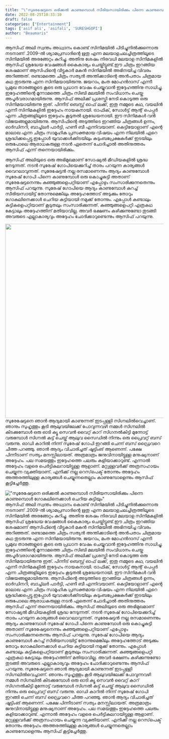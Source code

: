 ```yaml
---
title: "\"സുരേഷേട്ടനെ ഒരിക്കൽ കാണുമ്പൊൾ സീരിയസായിരിക്കും പിന്നെ കാണുമ്പൊൾ ഗോകുലിനെക്കാൾ ചെറിയ കുട്ടിയും\""
date: 2022-08-25T10:33:10
draft: false
categories: ["Entertainment"]
tags: ['asif ali', 'asifali', 'SURESHGOPI']
author: "Beaumaris"
---
```


ആസിഫ് അലി സ്വന്തം അധ്വാനം കൊണ്ട് സിനിമയിൽ പിടിച്ചുനിൽക്കുന്നൊരു നടനാണ് .2009-ൽ ശ്യാമപ്രസാദിന്റെ ഋതു എന്ന മലയാളചലച്ചിത്രത്തിലൂടെ സിനിമയിൽ അരങ്ങേറ്റം കുറിച്ചു. അതിനു ശേഷം നിരവധി മലയാള സിനിമകളിൽ ആസിഫ് ശ്രദ്ധേയ വേഷങ്ങൾ കൈകാര്യം ചെയ്തിട്ടുണ്ട്.ഈ ചിത്രം ഇറങ്ങിയ ശേഷമാണ് ആസിഫിന്റെ വീട്ടുകാർ മകൻ സിനിമയിൽ അഭിനയിച്ച വിവരം അറിഞ്ഞത്. രണ്ടാമത്തെ ചിത്രം സത്യൻ അന്തിക്കാടിന്റെ അൻപതാം ചിത്രമായ കഥ തുടരുന്നു എന്ന സിനിമയായിരുന്നു. ജയറാം, മംത മോഹൻ‌ദാസ് എന്നീ പ്രമുഖ താരങ്ങളുടെ കൂടെ ഒരു പ്രധാന വേഷം ചെയ്യുവാൻ ഇദ്ദേഹത്തിനു സാധിച്ചു. ഇദ്ദേഹത്തിന്റെ മൂന്നാമത്തെ ചിത്രം സിബി മലയിൽ സംവിധാനം ചെയ്ത അപൂർവരാഗമായിരുന്നു. ആസിഫ് അലിക്ക് പ്രശസ്തി നേടി കൊടുത്ത ഒരു സിനിമയായിരുന്നു ഇത്. പിന്നീട് ബെസ്റ്റ് ഓഫ് ലക്ക്, ഇതു നമ്മുടെ കഥ, വയലിൻ എന്നീ സിനിമകളിൽ ഇദ്ദേഹം നായകനായി. ട്രാഫിക്, സോൾട്ട് ആന്റ് പെപ്പർ എന്ന ചിത്രങ്ങളിലൂടെ ഇദ്ദേഹം കൂടുതൽ ശ്രദ്ധേയനായി. ഈ സിനിമകൾ വൻ വിജയങ്ങളുമായിരുന്നു. ആസിഫിന്റെ അടുത്തിടെ ഇറങ്ങിയ ചിത്രങ്ങൾ ഉന്നം, ഓർഡിനറി, ബാച്ച്‌ലർ പാർട്ടി, ഹണീ ബീ എന്നിവയാണ്‌. കെട്ടിയോളാണ് എന്റെ മാലാഖ എന്ന ചിത്രം സാമൂഹിക പ്രസക്തമായ വിഷയം എന്ന നിലയിൽ ഏറെ ശ്രദ്ധിക്കപ്പെട്ടു.ഇപ്പോൾ യുവാക്കള്‍ക്കിടയിലും കുടുംബപ്രേക്ഷകര്‍ക്ക് ഇടയിലും ഒരുപോലെ ആരാധകരുള്ള നടന്‍ ഏതെന്ന് ചോദിച്ചാല്‍ അതിനുത്തരം ആസിഫ് എന്ന് തന്നെയായിരിക്കും.

ആസിഫ് അലിയുടെ ഒരു അഭിമുഖമാണ് സോഷ്യല്‍ മീഡിയകളില്‍ ശ്രദ്ധ നേടുന്നത്. നടന്‍ സുരേഷ് ഗോപിയെക്കുറിച്ച് താരം പറയുന്ന കാര്യങ്ങള്‍ വൈറലാവുന്നത്. സുരേഷേട്ടന്‍ നല്ല രസമാണെന്നും ആദ്യം കാണുമ്പോള്‍ സുരേഷ് ഗോപി പിന്നെ കാണുമ്പോള്‍ ഒരു കൊച്ചുകുട്ടി അതാണ് സുരേഷേട്ടനെന്നും കുഞ്ഞുങ്ങളെപറ്റിയാണ് എപ്പോഴും സംസാരിക്കുന്നതെന്നും ആസിഫ് പറയുന്നു. സുരേഷ് ഗോപിയെ ആദ്യം കാണുമ്പോള്‍ കുറച്ച് സീരിയസായിട്ട് തോന്നുമെങ്കിലും അദ്ദേഹത്തോട് അടുക്കും തോറും ഗോകുലിനെക്കാള്‍ ചെറിയ കുട്ടിയായി നമുക്ക് തോന്നും. എപ്പോള്‍ കണ്ടാലും കുട്ടികളെപറ്റിയാണ് കൂടുതലും സംസാരിക്കുന്നത്. കുഞ്ഞുങ്ങളെപറ്റി എത്രകഥ കേട്ടാലും അദ്ദേഹത്തിന് മതിയാവില്ല. അവര്‍ ഭക്ഷണം കഴിക്കുന്നുണ്ടോ തുടങ്ങി അവരുടെ എല്ലാകാര്യവും അദ്ദേഹം ചോദിക്കാറുണ്ടെന്നും ആസിഫ് പറയുന്നു.

<img class="size-full wp-image-348321 aligncenter" src="https://cdn.boolokam.com/articles/2022/08/t3t3-1.jpg" alt="" width="810" height="617" />സുരേഷേട്ടനെ ഞാന്‍ ആദ്യമായി കാണുന്നത് ഇടപ്പള്ളി സിഗ്നലില്‍വെച്ചാണ്. ഞാനും സുഹൃത്തും കൂടി ആലുവയിലേക്ക് പോവുന്നവഴി നമ്മള്‍ സിഗ്നലില്‍ കിടക്കുമ്പോള്‍ ഒരു ഓടി ക്യൂ സെവന്‍ വൈറ്റ് കാറ് സിഗനല്‍കിട്ടി മുന്നോട്ട് വരുമ്പോള്‍ സിഗ്നല്‍ കട്ട് ചെയ്ത് ആലുവ സൈഡില്‍ നിന്നും ഒരു പ്രൈവറ്റ് ബസ് വരുന്നു. ഓഡി കാറില്‍ നിന്ന് സുരേഷ് ഗോപി ഇറങ്ങി ചെന്ന് ബസ് ഡ്രൈവറെ ചീത്ത പറഞ്ഞു. ഞാന്‍ ആദ്യം വിചാരിച്ചത് ഷൂട്ടിംങ് ആണെന്ന്. പക്ഷേ പിന്നീടാണ് സത്യം മനസ്സിലായത്. അത്രമാത്രം ജനുവിനായിട്ടുള്ള മനുഷ്യനാണ് അദ്ദേഹം. പല സമയത്തും ഇദ്ദേഹത്തെ പലരും കളിയാക്കാറുണ്ട്. എന്നാല്‍ അദ്ദേഹം വളരെ പെര്‍ട്ടികുലറായിട്ടുള്ള ആളാണ്. മറ്റുള്ളവര്‍ക്ക് അത്രസഹായം ചെയ്യുന്ന വ്യക്തിയാണ്. എനിക്ക് നല്ല റെസ്‌പെക്ട് തോന്നും അദ്ദേഹം അത്തരത്തിലുള്ള കാര്യങ്ങള്‍ ചെയ്യുന്നതെല്ലാം കാണുമ്പോളെന്നും ആസിഫ് കൂട്ടിച്ചേര്‍ത്തു.


!["സുരേഷേട്ടനെ ഒരിക്കൽ കാണുമ്പൊൾ സീരിയസായിരിക്കും പിന്നെ കാണുമ്പൊൾ ഗോകുലിനെക്കാൾ ചെറിയ കുട്ടിയും"](https://cdn.boolokam.com/articles/2022/08/t3t3-1.jpg)ആസിഫ് അലി സ്വന്തം അധ്വാനം കൊണ്ട് സിനിമയിൽ പിടിച്ചുനിൽക്കുന്നൊരു നടനാണ് .2009-ൽ ശ്യാമപ്രസാദിന്റെ ഋതു എന്ന മലയാളചലച്ചിത്രത്തിലൂടെ സിനിമയിൽ അരങ്ങേറ്റം കുറിച്ചു. അതിനു ശേഷം നിരവധി മലയാള സിനിമകളിൽ ആസിഫ് ശ്രദ്ധേയ വേഷങ്ങൾ കൈകാര്യം ചെയ്തിട്ടുണ്ട്.ഈ ചിത്രം ഇറങ്ങിയ ശേഷമാണ് ആസിഫിന്റെ വീട്ടുകാർ മകൻ സിനിമയിൽ അഭിനയിച്ച വിവരം അറിഞ്ഞത്. രണ്ടാമത്തെ ചിത്രം സത്യൻ അന്തിക്കാടിന്റെ അൻപതാം ചിത്രമായ കഥ തുടരുന്നു എന്ന സിനിമയായിരുന്നു. ജയറാം, മംത മോഹൻ‌ദാസ് എന്നീ പ്രമുഖ താരങ്ങളുടെ കൂടെ ഒരു പ്രധാന വേഷം ചെയ്യുവാൻ ഇദ്ദേഹത്തിനു സാധിച്ചു. ഇദ്ദേഹത്തിന്റെ മൂന്നാമത്തെ ചിത്രം സിബി മലയിൽ സംവിധാനം ചെയ്ത അപൂർവരാഗമായിരുന്നു. ആസിഫ് അലിക്ക് പ്രശസ്തി നേടി കൊടുത്ത ഒരു സിനിമയായിരുന്നു ഇത്. പിന്നീട് ബെസ്റ്റ് ഓഫ് ലക്ക്, ഇതു നമ്മുടെ കഥ, വയലിൻ എന്നീ സിനിമകളിൽ ഇദ്ദേഹം നായകനായി. ട്രാഫിക്, സോൾട്ട് ആന്റ് പെപ്പർ എന്ന ചിത്രങ്ങളിലൂടെ ഇദ്ദേഹം കൂടുതൽ ശ്രദ്ധേയനായി. ഈ സിനിമകൾ വൻ വിജയങ്ങളുമായിരുന്നു. ആസിഫിന്റെ അടുത്തിടെ ഇറങ്ങിയ ചിത്രങ്ങൾ ഉന്നം, ഓർഡിനറി, ബാച്ച്‌ലർ പാർട്ടി, ഹണീ ബീ എന്നിവയാണ്‌. കെട്ടിയോളാണ് എന്റെ മാലാഖ എന്ന ചിത്രം സാമൂഹിക പ്രസക്തമായ വിഷയം എന്ന നിലയിൽ ഏറെ ശ്രദ്ധിക്കപ്പെട്ടു.ഇപ്പോൾ യുവാക്കള്‍ക്കിടയിലും കുടുംബപ്രേക്ഷകര്‍ക്ക് ഇടയിലും ഒരുപോലെ ആരാധകരുള്ള നടന്‍ ഏതെന്ന് ചോദിച്ചാല്‍ അതിനുത്തരം ആസിഫ് എന്ന് തന്നെയായിരിക്കും. ആസിഫ് അലിയുടെ ഒരു അഭിമുഖമാണ് സോഷ്യല്‍ മീഡിയകളില്‍ ശ്രദ്ധ നേടുന്നത്. നടന്‍ സുരേഷ് ഗോപിയെക്കുറിച്ച് താരം പറയുന്ന കാര്യങ്ങള്‍ വൈറലാവുന്നത്. സുരേഷേട്ടന്‍ നല്ല രസമാണെന്നും ആദ്യം കാണുമ്പോള്‍ സുരേഷ് ഗോപി പിന്നെ കാണുമ്പോള്‍ ഒരു കൊച്ചുകുട്ടി അതാണ് സുരേഷേട്ടനെന്നും കുഞ്ഞുങ്ങളെപറ്റിയാണ് എപ്പോഴും സംസാരിക്കുന്നതെന്നും ആസിഫ് പറയുന്നു. സുരേഷ് ഗോപിയെ ആദ്യം കാണുമ്പോള്‍ കുറച്ച് സീരിയസായിട്ട് തോന്നുമെങ്കിലും അദ്ദേഹത്തോട് അടുക്കും തോറും ഗോകുലിനെക്കാള്‍ ചെറിയ കുട്ടിയായി നമുക്ക് തോന്നും. എപ്പോള്‍ കണ്ടാലും കുട്ടികളെപറ്റിയാണ് കൂടുതലും സംസാരിക്കുന്നത്. കുഞ്ഞുങ്ങളെപറ്റി എത്രകഥ കേട്ടാലും അദ്ദേഹത്തിന് മതിയാവില്ല. അവര്‍ ഭക്ഷണം കഴിക്കുന്നുണ്ടോ തുടങ്ങി അവരുടെ എല്ലാകാര്യവും അദ്ദേഹം ചോദിക്കാറുണ്ടെന്നും ആസിഫ് പറയുന്നു. സുരേഷേട്ടനെ ഞാന്‍ ആദ്യമായി കാണുന്നത് ഇടപ്പള്ളി സിഗ്നലില്‍വെച്ചാണ്. ഞാനും സുഹൃത്തും കൂടി ആലുവയിലേക്ക് പോവുന്നവഴി നമ്മള്‍ സിഗ്നലില്‍ കിടക്കുമ്പോള്‍ ഒരു ഓടി ക്യൂ സെവന്‍ വൈറ്റ് കാറ് സിഗനല്‍കിട്ടി മുന്നോട്ട് വരുമ്പോള്‍ സിഗ്നല്‍ കട്ട് ചെയ്ത് ആലുവ സൈഡില്‍ നിന്നും ഒരു പ്രൈവറ്റ് ബസ് വരുന്നു. ഓഡി കാറില്‍ നിന്ന് സുരേഷ് ഗോപി ഇറങ്ങി ചെന്ന് ബസ് ഡ്രൈവറെ ചീത്ത പറഞ്ഞു. ഞാന്‍ ആദ്യം വിചാരിച്ചത് ഷൂട്ടിംങ് ആണെന്ന്. പക്ഷേ പിന്നീടാണ് സത്യം മനസ്സിലായത്. അത്രമാത്രം ജനുവിനായിട്ടുള്ള മനുഷ്യനാണ് അദ്ദേഹം. പല സമയത്തും ഇദ്ദേഹത്തെ പലരും കളിയാക്കാറുണ്ട്. എന്നാല്‍ അദ്ദേഹം വളരെ പെര്‍ട്ടികുലറായിട്ടുള്ള ആളാണ്. മറ്റുള്ളവര്‍ക്ക് അത്രസഹായം ചെയ്യുന്ന വ്യക്തിയാണ്. എനിക്ക് നല്ല റെസ്‌പെക്ട് തോന്നും അദ്ദേഹം അത്തരത്തിലുള്ള കാര്യങ്ങള്‍ ചെയ്യുന്നതെല്ലാം കാണുമ്പോളെന്നും ആസിഫ് കൂട്ടിച്ചേര്‍ത്തു.
